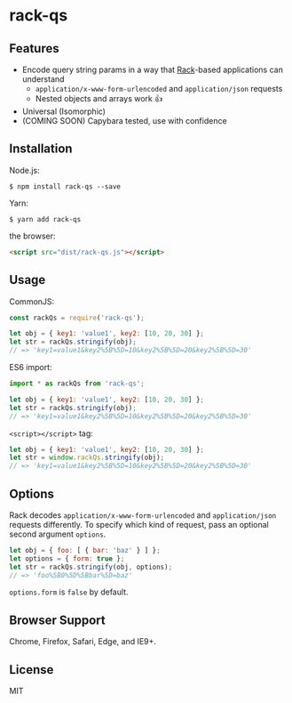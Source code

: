 # rack-qs

## Features
- Encode query string params in a way that [Rack](https://github.com/rack/rack)-based applications can understand
  - `application/x-www-form-urlencoded` and `application/json` requests
  - Nested objects and arrays work :+1:
- Universal (Isomorphic)
- (COMING SOON) Capybara tested, use with confidence

## Installation
Node.js:
```shell
$ npm install rack-qs --save
```
Yarn:
```shell
$ yarn add rack-qs
```
the browser:
```html
<script src="dist/rack-qs.js"></script>
```

## Usage
CommonJS:
```javascript
const rackQs = require('rack-qs');

let obj = { key1: 'value1', key2: [10, 20, 30] };
let str = rackQs.stringify(obj);
// => 'key1=value1&key2%5B%5D=10&key2%5B%5D=20&key2%5B%5D=30'
```
ES6 import:
```javascript
import * as rackQs from 'rack-qs';

let obj = { key1: 'value1', key2: [10, 20, 30] };
let str = rackQs.stringify(obj);
// => 'key1=value1&key2%5B%5D=10&key2%5B%5D=20&key2%5B%5D=30'
```
`<script></script>` tag:
```javascript
let obj = { key1: 'value1', key2: [10, 20, 30] };
let str = window.rackQs.stringify(obj);
// => 'key1=value1&key2%5B%5D=10&key2%5B%5D=20&key2%5B%5D=30'
```

## Options
Rack decodes `application/x-www-form-urlencoded` and `application/json` requests differently. To specify which kind of request, pass an optional second argument `options`.

```javascript
let obj = { foo: [ { bar: 'baz' } ] };
let options = { form: true };
let str = rackQs.stringify(obj, options);
// => 'foo%5B0%5D%5Bbar%5D=baz'
```

`options.form` is `false` by default.

## Browser Support
Chrome, Firefox, Safari, Edge, and IE9+.

## License
MIT